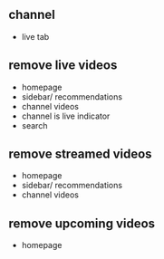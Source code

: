 ## channel
* live tab
## remove live videos
* homepage
* sidebar/ recommendations
* channel videos
* channel is live indicator
* search
## remove streamed videos
* homepage
* sidebar/ recommendations
* channel videos
## remove upcoming videos
* homepage